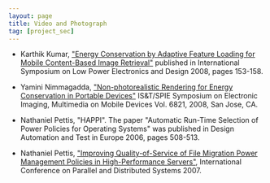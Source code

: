 ```yaml
---
layout: page
title: Video and Photograph
tag: [project_sec]
---
```


* Karthik Kumar, ["Energy Conservation by Adaptive Feature Loading for Mobile Content-Based Image Retrieval"](http://web.ics.purdue.edu/~kumar25/islped08/islped08.html) published in International Symposium on Low Power Electronics and Design 2008, pages 153-158.

* Yamini Nimmagadda, ["Non-photorealistic Rendering for Energy Conservation in Portable Devices"](http://web.ics.purdue.edu/~ynimmaga/EI2008.html) IS&T/SPIE Symposium on Electronic Imaging, Multimedia on Mobile Devices Vol. 6821, 2008, San Jose, CA.

* Nathaniel Pettis, "HAPPI". The paper "Automatic Run-Time Selection of Power Policies for Operating Systems" was published in Design Automation and Test in Europe 2006, pages 508-513.

* Nathaniel Pettis, ["Improving Quality-of-Service of File Migration Power Management Policies in High-Performance Servers"](http://www.ece.purdue.edu/~npettis/icpads07_pdc/icpads07_pdc.html), International Conference on Parallel and Distributed Systems 2007.



